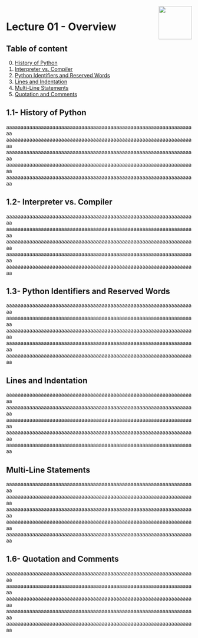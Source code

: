 <img align="right" width="90" height="90" src="https://github.com/cs-MohamedAyman/Computer-Science-Textbooks/blob/master/logos/python.jpg">

# Lecture 01 - Overview

## Table of content
0. [History of Python](#History-of-Python)
0. [Interpreter vs. Compiler](#Interpreter-vs.-Compiler)
0. [Python Identifiers and Reserved Words](#Python-Identifiers-and-Reserved-Words)
0. [Lines and Indentation](#Lines-and-Indentation)
0. [Multi-Line Statements](#Multi-Line-Statements)
0. [Quotation and Comments](#Quotation-and-Comments)

## 1.1- History of Python
aaaaaaaaaaaaaaaaaaaaaaaaaaaaaaaaaaaaaaaaaaaaaaaaaaaaaaaaaaaaaaaaaa
aaaaaaaaaaaaaaaaaaaaaaaaaaaaaaaaaaaaaaaaaaaaaaaaaaaaaaaaaaaaaaaaaa
aaaaaaaaaaaaaaaaaaaaaaaaaaaaaaaaaaaaaaaaaaaaaaaaaaaaaaaaaaaaaaaaaa
aaaaaaaaaaaaaaaaaaaaaaaaaaaaaaaaaaaaaaaaaaaaaaaaaaaaaaaaaaaaaaaaaa
aaaaaaaaaaaaaaaaaaaaaaaaaaaaaaaaaaaaaaaaaaaaaaaaaaaaaaaaaaaaaaaaaa

## 1.2- Interpreter vs. Compiler
aaaaaaaaaaaaaaaaaaaaaaaaaaaaaaaaaaaaaaaaaaaaaaaaaaaaaaaaaaaaaaaaaa
aaaaaaaaaaaaaaaaaaaaaaaaaaaaaaaaaaaaaaaaaaaaaaaaaaaaaaaaaaaaaaaaaa
aaaaaaaaaaaaaaaaaaaaaaaaaaaaaaaaaaaaaaaaaaaaaaaaaaaaaaaaaaaaaaaaaa
aaaaaaaaaaaaaaaaaaaaaaaaaaaaaaaaaaaaaaaaaaaaaaaaaaaaaaaaaaaaaaaaaa
aaaaaaaaaaaaaaaaaaaaaaaaaaaaaaaaaaaaaaaaaaaaaaaaaaaaaaaaaaaaaaaaaa

## 1.3- Python Identifiers and Reserved Words
aaaaaaaaaaaaaaaaaaaaaaaaaaaaaaaaaaaaaaaaaaaaaaaaaaaaaaaaaaaaaaaaaa
aaaaaaaaaaaaaaaaaaaaaaaaaaaaaaaaaaaaaaaaaaaaaaaaaaaaaaaaaaaaaaaaaa
aaaaaaaaaaaaaaaaaaaaaaaaaaaaaaaaaaaaaaaaaaaaaaaaaaaaaaaaaaaaaaaaaa
aaaaaaaaaaaaaaaaaaaaaaaaaaaaaaaaaaaaaaaaaaaaaaaaaaaaaaaaaaaaaaaaaa
aaaaaaaaaaaaaaaaaaaaaaaaaaaaaaaaaaaaaaaaaaaaaaaaaaaaaaaaaaaaaaaaaa

## Lines and Indentation
aaaaaaaaaaaaaaaaaaaaaaaaaaaaaaaaaaaaaaaaaaaaaaaaaaaaaaaaaaaaaaaaaa
aaaaaaaaaaaaaaaaaaaaaaaaaaaaaaaaaaaaaaaaaaaaaaaaaaaaaaaaaaaaaaaaaa
aaaaaaaaaaaaaaaaaaaaaaaaaaaaaaaaaaaaaaaaaaaaaaaaaaaaaaaaaaaaaaaaaa
aaaaaaaaaaaaaaaaaaaaaaaaaaaaaaaaaaaaaaaaaaaaaaaaaaaaaaaaaaaaaaaaaa
aaaaaaaaaaaaaaaaaaaaaaaaaaaaaaaaaaaaaaaaaaaaaaaaaaaaaaaaaaaaaaaaaa

## Multi-Line Statements
aaaaaaaaaaaaaaaaaaaaaaaaaaaaaaaaaaaaaaaaaaaaaaaaaaaaaaaaaaaaaaaaaa
aaaaaaaaaaaaaaaaaaaaaaaaaaaaaaaaaaaaaaaaaaaaaaaaaaaaaaaaaaaaaaaaaa
aaaaaaaaaaaaaaaaaaaaaaaaaaaaaaaaaaaaaaaaaaaaaaaaaaaaaaaaaaaaaaaaaa
aaaaaaaaaaaaaaaaaaaaaaaaaaaaaaaaaaaaaaaaaaaaaaaaaaaaaaaaaaaaaaaaaa
aaaaaaaaaaaaaaaaaaaaaaaaaaaaaaaaaaaaaaaaaaaaaaaaaaaaaaaaaaaaaaaaaa

## 1.6- Quotation and Comments
aaaaaaaaaaaaaaaaaaaaaaaaaaaaaaaaaaaaaaaaaaaaaaaaaaaaaaaaaaaaaaaaaa
aaaaaaaaaaaaaaaaaaaaaaaaaaaaaaaaaaaaaaaaaaaaaaaaaaaaaaaaaaaaaaaaaa
aaaaaaaaaaaaaaaaaaaaaaaaaaaaaaaaaaaaaaaaaaaaaaaaaaaaaaaaaaaaaaaaaa
aaaaaaaaaaaaaaaaaaaaaaaaaaaaaaaaaaaaaaaaaaaaaaaaaaaaaaaaaaaaaaaaaa
aaaaaaaaaaaaaaaaaaaaaaaaaaaaaaaaaaaaaaaaaaaaaaaaaaaaaaaaaaaaaaaaaa
